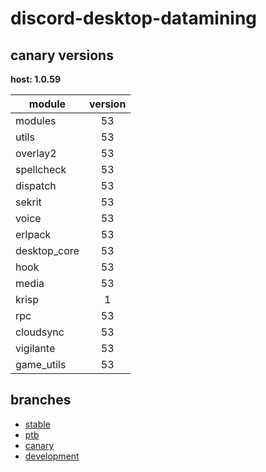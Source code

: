# discord-desktop-datamining

## canary versions

**host: 1.0.59**

| module | version |
| ------ | :-----: |
| modules | 53 |
| utils | 53 |
| overlay2 | 53 |
| spellcheck | 53 |
| dispatch | 53 |
| sekrit | 53 |
| voice | 53 |
| erlpack | 53 |
| desktop_core | 53 |
| hook | 53 |
| media | 53 |
| krisp | 1 |
| rpc | 53 |
| cloudsync | 53 |
| vigilante | 53 |
| game_utils | 53 |

## branches

- [stable](https://github.com/OpenAsar/discord-desktop-datamining/tree/stable)
- [ptb](https://github.com/OpenAsar/discord-desktop-datamining/tree/ptb)
- [canary](https://github.com/OpenAsar/discord-desktop-datamining/tree/canary)
- [development](https://github.com/OpenAsar/discord-desktop-datamining/tree/development)